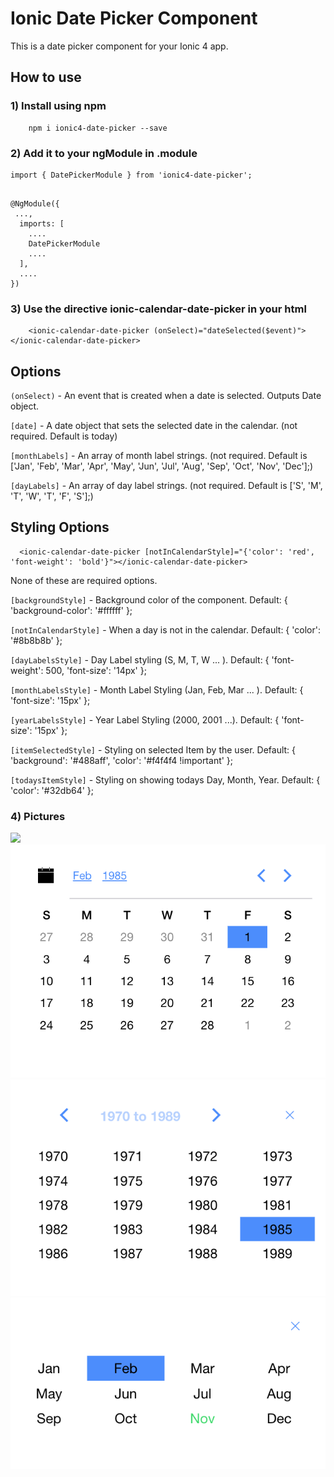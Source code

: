 # Ionic Date Picker Component

This is a date picker component for your Ionic 4 app.


## How to use ###

### 1) Install using npm ###

```
    npm i ionic4-date-picker --save
```

### 2) Add it to your ngModule in <yourPage>.module ###

```
import { DatePickerModule } from 'ionic4-date-picker';
```
```
   
@NgModule({
 ...,
  imports: [
    ....
    DatePickerModule
    ....
  ],
  ....
})
```
### 3) Use the directive ionic-calendar-date-picker in your html  ###
```
    <ionic-calendar-date-picker (onSelect)="dateSelected($event)"></ionic-calendar-date-picker>	
```


## Options ###

 `(onSelect)` - An event that is created when a date is selected. Outputs Date object.
 
 `[date]` - A date object that sets the selected date in the calendar. (not required. Default is today)
 
 `[monthLabels]` - An array of month label strings. (not required. Default is ['Jan', 'Feb', 'Mar', 'Apr', 'May', 'Jun', 'Jul', 'Aug', 'Sep', 'Oct', 'Nov', 'Dec'];)
 
 `[dayLabels]` - An array of day label strings. (not required. Default is ['S', 'M', 'T', 'W', 'T', 'F', 'S'];)

## Styling Options ###
  ```
    <ionic-calendar-date-picker [notInCalendarStyle]="{'color': 'red', 'font-weight': 'bold'}"></ionic-calendar-date-picker>
  ```
  
  None of these are required options.

  
  `[backgroundStyle]` - Background color of the component. Default: { 'background-color': '#ffffff' };

  `[notInCalendarStyle]` - When a day is not in the calendar. Default: { 'color': '#8b8b8b' };
  
  `[dayLabelsStyle]` - Day Label styling (S, M, T, W ... ). Default: { 'font-weight': 500, 'font-size': '14px' };
  
  `[monthLabelsStyle]` - Month Label Styling (Jan, Feb, Mar ... ). Default: {  'font-size': '15px' };
  
  `[yearLabelsStyle]` - Year Label Styling (2000, 2001 ...). Default: {  'font-size': '15px' };
  
  `[itemSelectedStyle]` - Styling on selected Item by the user. Default: { 'background': '#488aff', 'color': '#f4f4f4 !important' };
  
  `[todaysItemStyle]` - Styling on showing todays Day, Month, Year. Default: { 'color': '#32db64' };

### 4) Pictures ###

![](demo_gif.gif)
![Day Selection]( day.png "Day Selection")
![Year Selection]( year.png "Year Selection")
![Month Selection]( month.png "Month Selection")


